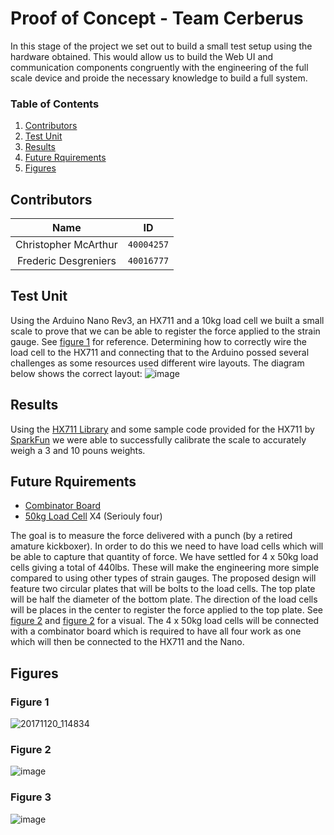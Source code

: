 # Proof of Concept - Team Cerberus
In this stage of the project we set out to build a small test setup using the hardware obtained. This would allow us to build the Web UI and communication components congruently with the engineering of the full scale device and proide the necessary knowledge to build a full system.

### Table of Contents
1. [Contributors](#Contributors)
2. [Test Unit](#test-unit)
3. [Results](#results)
4. [Future Rquirements](#Future-Rquirements)
5. [Figures](#Figures)

## Contributors
**Name** | **ID**
:--:|---
Christopher McArthur | `40004257`
Frederic Desgreniers | `40016777`

## Test Unit
Using the Arduino Nano Rev3, an HX711 and a 10kg load cell we built a small scale to prove that we can be able to register the force applied to the strain gauge. See [figure 1](#figure-1) for reference. Determining how to correctly wire the load cell to the HX711 and connecting that to the Arduino possed several challenges as some resources used different wire layouts. The diagram below shows the correct layout: ![image](https://user-images.githubusercontent.com/16867443/33037631-3e270aba-ce00-11e7-8021-49ecf45f58b2.png)

## Results
Using the [HX711 Library](https://github.com/bogde/HX711) and some sample code provided for the HX711 by [SparkFun](https://learn.sparkfun.com/tutorials/load-cell-amplifier-hx711-breakout-hookup-guide) we were able to successfully calibrate the scale to accurately weigh a 3 and 10 pouns weights.

## Future Rquirements
* [Combinator Board](http://www.robotshop.com/ca/en/load-sensor-combinator-v11.html)
* [50kg Load Cell](http://www.robotshop.com/ca/en/micro-load-cell-50-kg.html) X4 (Seriouly four)

The goal is to measure the force delivered with a punch (by a retired amature kickboxer). In order to do this we need to have load cells which will be able to capture that quantity of force. We have settled for 4 x 50kg load cells giving a total of 440lbs. These will make the engineering more simple compared to using other types of strain gauges. The proposed design will feature two circular plates that will be bolts to the load cells. The top plate will be half the diameter of the bottom plate. The direction of the load cells will be places in the center to register the force applied to the top plate. See [figure 2](#figure-2) and [figure 2](#figure-2) for a visual. The 4 x 50kg load cells will be connected with a combinator board which is required to have all four work as one which will then be connected to the HX711 and the Nano.

## Figures

### Figure 1
![20171120_114834](https://user-images.githubusercontent.com/16867443/33049867-0507c6fe-ce30-11e7-84e0-2e0c05b6bfcf.jpg)

### Figure 2
![image](https://user-images.githubusercontent.com/16867443/33038124-a067f7a6-ce01-11e7-8dc8-f3b6b804d6f7.png)

### Figure 3
![image](https://user-images.githubusercontent.com/16867443/33041120-3b722c0e-ce0b-11e7-9288-a1fb9656be01.png)
